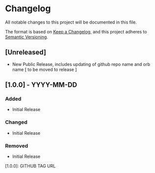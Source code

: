 # Changelog
All notable changes to this project will be documented in this file.

The format is based on [Keep a Changelog](https://keepachangelog.com/en/1.0.0/),
and this project adheres to [Semantic Versioning](https://semver.org/spec/v2.0.0.html).

## [Unreleased]
 - New Public Release, includes updating of github repo name and orb name [ to be moved to release ]

## [1.0.0] - YYYY-MM-DD
### Added
 - Initial Release
### Changed
 - Initial Release
### Removed
 - Initial Release

[1.0.0]: GITHUB TAG URL

